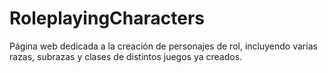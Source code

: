 # RoleplayingCharacters
Página web dedicada a la creación de personajes de rol, incluyendo varias razas, subrazas y clases de distintos juegos ya creados.

